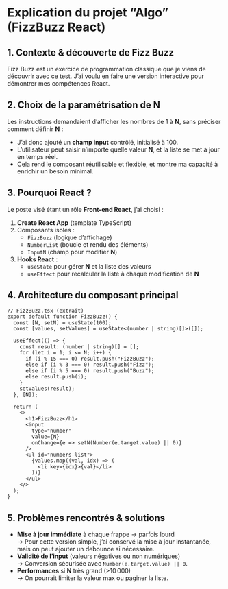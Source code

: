 # Explication du projet “Algo” (FizzBuzz React)

## 1. Contexte & découverte de Fizz Buzz
Fizz Buzz est un exercice de programmation classique que je viens de découvrir avec ce test.
J’ai voulu en faire une version interactive pour démontrer mes compétences React.

## 2. Choix de la paramétrisation de N
Les instructions demandaient d’afficher les nombres de 1 à **N**, sans préciser comment définir **N** :
- J’ai donc ajouté un **champ input** contrôlé, initialisé à 100.
- L’utilisateur peut saisir n’importe quelle valeur **N**, et la liste se met à jour en temps réel.
- Cela rend le composant réutilisable et flexible, et montre ma capacité à enrichir un besoin minimal.

## 3. Pourquoi React ?
Le poste visé étant un rôle **Front-end React**, j’ai choisi :
1. **Create React App** (template TypeScript)  
2. Composants isolés :
   - `FizzBuzz` (logique d’affichage)
   - `NumberList` (boucle et rendu des éléments)
   - `InputN` (champ pour modifier **N**)
3. **Hooks React** :
   - `useState` pour gérer **N** et la liste des valeurs
   - `useEffect` pour recalculer la liste à chaque modification de **N**

## 4. Architecture du composant principal
```tsx
// FizzBuzz.tsx (extrait)
export default function FizzBuzz() {
  const [N, setN] = useState(100);
  const [values, setValues] = useState<(number | string)[]>([]);

  useEffect(() => {
    const result: (number | string)[] = [];
    for (let i = 1; i <= N; i++) {
      if (i % 15 === 0) result.push("FizzBuzz");
      else if (i % 3 === 0) result.push("Fizz");
      else if (i % 5 === 0) result.push("Buzz");
      else result.push(i);
    }
    setValues(result);
  }, [N]);

  return (
    <>
      <h1>FizzBuzz</h1>
      <input
        type="number"
        value={N}
        onChange={e => setN(Number(e.target.value) || 0)}
      />
      <ul id="numbers-list">
        {values.map((val, idx) => (
          <li key={idx}>{val}</li>
        ))}
      </ul>
    </>
  );
}
```

## 5. Problèmes rencontrés & solutions
- **Mise à jour immédiate** à chaque frappe → parfois lourd  
  → Pour cette version simple, j’ai conservé la mise à jour instantanée, mais on peut ajouter un debounce si nécessaire.  
- **Validité de l’input** (valeurs négatives ou non numériques)  
  → Conversion sécurisée avec `Number(e.target.value) || 0`.  
- **Performances** si **N** très grand (>10 000)  
  → On pourrait limiter la valeur max ou paginer la liste.


